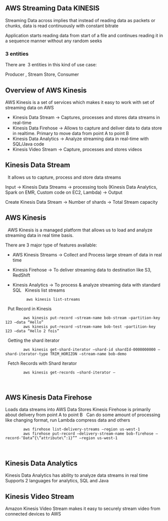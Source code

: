 ## AWS Streaming Data KINESIS
Streaming Data across implies that instead of reading data as packets or chunks, data is read continuously with constant bitrate 
 
 
Application starts reading data from start of a file and continues reading it in a sequence manner without any random seeks
 
 
### 3 entities
There are  3 entities in this kind of use case:


Producer , Stream Store, Consumer

## Overview of AWS Kinesis
AWS Kinesis is a set of services which makes it easy to work with set of streaming data on AWS 
 
* Kinesis Data Stream -> Captures, processes and stores data streams in real-time
* Kinesis Data Firehose -> Allows to capture and deliver data to data store in realtime. Primary to move data from point A to point B
* Kinesis Data Analytics -> Analyze streaming data in real-time with SQL/Java code
* Kinesis Video Stream -> Capture, processes and stores videos
 
## Kinesis Data Stream
 
It allows us to capture, process and store data streams


Input -> Kinesis Data Streams -> processing tools (Kinesis Data Analytics, Spark on EMR, Custom code on EC2, Lambda) -> Output
 
 
Create Kinesis Data Stream -> Number of shards -> Total Stream capacity
 
## AWS Kinesis
 
AWS Kinesis is a managed platform that allows us to load and analyze streaming data in real time basis.


There are 3 major type of features available:
* AWS Kinesis Streams -> Collect and Process large stream of data in real time
* Kinesis Firehose -> To deliver streaming data to destination like S3, RedShift
* Kinesis Analytics -> To process & analyze streaming data with standard SQL
 
Kinesis list streams 
          
          
            aws kinesis list-streams
 
Put Record in Kinesis


            aws kinesis put-record –stream-name bob-stream –partition-key 123 –data “Hello”
            aws kinesis put-record –stream-name bob-test –partition-key 123 –data “Hello 2 fois”
 
Getting the shard iterator 


            aws kinesis get-shard-iterator –shard-id shardId-0000000000 –shard-iterator-type TRIM_HORIZON –stream-name bob-demo
 
Fetch Records with Shard iterator


            aws kinesis get-records –shard-iterator —
 
 
## AWS Kinesis Data Firehose
Loads data streams into AWS Data Stores
Kinesis Firehose is primarily about delivery from point A to point B 
 
Can do some amount of processing like changing format, run Lambda compress data and others
 
 
            aws firehose list-delivery-streams –region us-west-1
            aws firehose put-record –delivery-stream-name bob-firehose –record-‘Data”{\”attribute\”:1}”” –region us-west-1
 
## Kinesis Data Analytics
Kinesis Data Analytics has ability to analyze data streams in real time
Supports 2 languages for analytics, SQL and Java
 
## Kinesis Video Stream
Amazon Kinesis Video Stream makes it easy to securely stream video from connected devices to AWS
